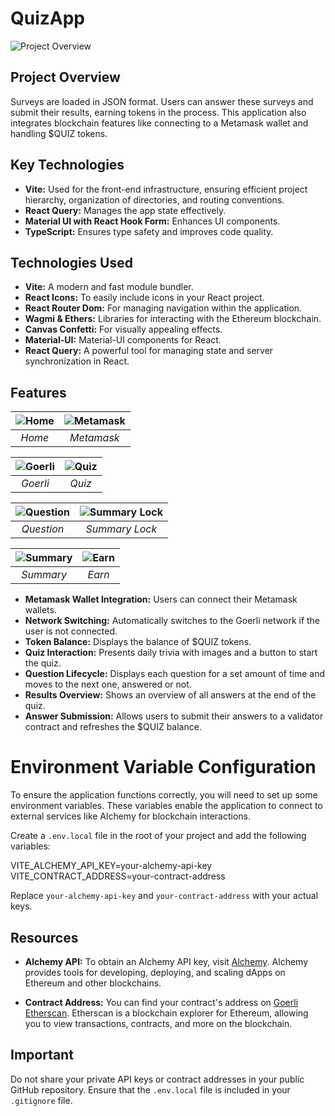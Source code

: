 # QuizApp

![Project Overview](https://github.com/luishron/FrontendChallenge-Membrane/blob/5de6ecec762d0b0391b95e216023a85c143c3df0/public/img/screen/home.png)

## Project Overview

Surveys are loaded in JSON format. Users can answer these surveys and submit their results, earning tokens in the process. This application also integrates blockchain features like connecting to a Metamask wallet and handling $QUIZ tokens.

## Key Technologies

- **Vite:** Used for the front-end infrastructure, ensuring efficient project hierarchy, organization of directories, and routing conventions.
- **React Query:** Manages the app state effectively.
- **Material UI with React Hook Form:** Enhances UI components.
- **TypeScript:** Ensures type safety and improves code quality.

## Technologies Used

- **Vite:** A modern and fast module bundler.
- **React Icons:** To easily include icons in your React project.
- **React Router Dom:** For managing navigation within the application.
- **Wagmi & Ethers:** Libraries for interacting with the Ethereum blockchain.
- **Canvas Confetti:** For visually appealing effects.
- **Material-UI:** Material-UI components for React.
- **React Query:** A powerful tool for managing state and server synchronization in React.

## Features

| ![Home](https://github.com/luishron/FrontendChallenge-Membrane/blob/5de6ecec762d0b0391b95e216023a85c143c3df0/public/img/screen/home.png) | ![Metamask](https://github.com/luishron/FrontendChallenge-Membrane/blob/a54e275292dc2c9d4902b10c4fc8d0236cf54f5b/public/img/screen/metamask.png) |
|:--------------------------------------------------------------------------------------------------------------------------------------------------:|:--------------------------------------------------------------------------------------------------------------------------------------------------------:|
| *Home*                                                                                                                                               | *Metamask*                                                                                                                                                |

| ![Goerli](https://github.com/luishron/FrontendChallenge-Membrane/blob/a54e275292dc2c9d4902b10c4fc8d0236cf54f5b/public/img/screen/goerli.png) | ![Quiz](https://github.com/luishron/FrontendChallenge-Membrane/blob/5de6ecec762d0b0391b95e216023a85c143c3df0/public/img/screen/quiz.png) |
|:--------------------------------------------------------------------------------------------------------------------------------------------------:|:----------------------------------------------------------------------------------------------------------------------------------------------------:|
| *Goerli*                                                                                                                                              | *Quiz*                                                                                                                                               |

| ![Question](https://github.com/luishron/FrontendChallenge-Membrane/blob/5de6ecec762d0b0391b95e216023a85c143c3df0/public/img/screen/question.png) | ![Summary Lock](https://github.com/luishron/FrontendChallenge-Membrane/blob/5de6ecec762d0b0391b95e216023a85c143c3df0/public/img/screen/sumary-lock.png) |
|:----------------------------------------------------------------------------------------------------------------------------------------------------------:|:------------------------------------------------------------------------------------------------------------------------------------------------------------------:|
| *Question*                                                                                                                                                 | *Summary Lock*                                                                                                                                                      |

| ![Summary](https://github.com/luishron/FrontendChallenge-Membrane/blob/5de6ecec762d0b0391b95e216023a85c143c3df0/public/img/screen/sumary.png) | ![Earn](https://github.com/luishron/FrontendChallenge-Membrane/blob/5de6ecec762d0b0391b95e216023a85c143c3df0/public/img/screen/earn.png) |
|:----------------------------------------------------------------------------------------------------------------------------------------------------:|:----------------------------------------------------------------------------------------------------------------------------------------------------:|
| *Summary*                                                                                                                                              | *Earn*                                                                                                                                               |





- **Metamask Wallet Integration:** Users can connect their Metamask wallets.
- **Network Switching:** Automatically switches to the Goerli network if the user is not connected.
- **Token Balance:** Displays the balance of $QUIZ tokens.
- **Quiz Interaction:** Presents daily trivia with images and a button to start the quiz.
- **Question Lifecycle:** Displays each question for a set amount of time and moves to the next one, answered or not.
- **Results Overview:** Shows an overview of all answers at the end of the quiz.
- **Answer Submission:** Allows users to submit their answers to a validator contract and refreshes the $QUIZ balance.

# Environment Variable Configuration

To ensure the application functions correctly, you will need to set up some environment variables. These variables enable the application to connect to external services like Alchemy for blockchain interactions.

Create a `.env.local` file in the root of your project and add the following variables:

VITE_ALCHEMY_API_KEY=your-alchemy-api-key
VITE_CONTRACT_ADDRESS=your-contract-address

Replace `your-alchemy-api-key` and `your-contract-address` with your actual keys.

## Resources

- **Alchemy API:** To obtain an Alchemy API key, visit [Alchemy](https://www.alchemy.com/). Alchemy provides tools for developing, deploying, and scaling dApps on Ethereum and other blockchains.

- **Contract Address:** You can find your contract's address on [Goerli Etherscan](https://goerli.etherscan.io/address/0x437ef217203452317c3c955cf282b1ee5f6aaf72#code). Etherscan is a blockchain explorer for Ethereum, allowing you to view transactions, contracts, and more on the blockchain.

## Important

Do not share your private API keys or contract addresses in your public GitHub repository. Ensure that the `.env.local` file is included in your `.gitignore` file.
